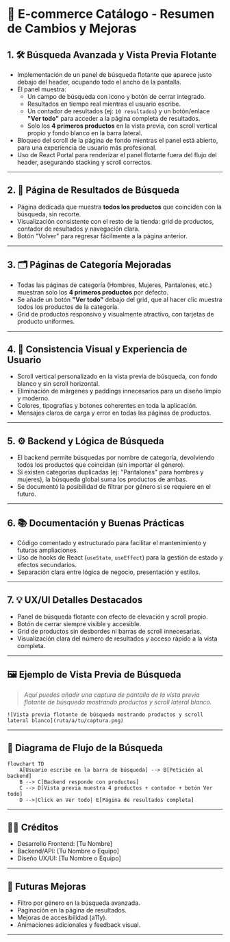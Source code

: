 # 🛒 E-commerce Catálogo - Resumen de Cambios y Mejoras

## 1. 🛠️ Búsqueda Avanzada y Vista Previa Flotante

- Implementación de un panel de búsqueda flotante que aparece justo debajo del header, ocupando todo el ancho de la pantalla.
- El panel muestra:
  - Un campo de búsqueda con icono y botón de cerrar integrado.
  - Resultados en tiempo real mientras el usuario escribe.
  - Un contador de resultados (ej: `10 resultados`) y un botón/enlace **"Ver todo"** para acceder a la página completa de resultados.
  - Solo los **4 primeros productos** en la vista previa, con scroll vertical propio y fondo blanco en la barra lateral.
- Bloqueo del scroll de la página de fondo mientras el panel está abierto, para una experiencia de usuario más profesional.
- Uso de React Portal para renderizar el panel flotante fuera del flujo del header, asegurando stacking y scroll correctos.

---

## 2. 📄 Página de Resultados de Búsqueda

- Página dedicada que muestra **todos los productos** que coinciden con la búsqueda, sin recorte.
- Visualización consistente con el resto de la tienda: grid de productos, contador de resultados y navegación clara.
- Botón "Volver" para regresar fácilmente a la página anterior.

---

## 3. 🗂️ Páginas de Categoría Mejoradas

- Todas las páginas de categoría (Hombres, Mujeres, Pantalones, etc.) muestran solo los **4 primeros productos** por defecto.
- Se añade un botón **"Ver todo"** debajo del grid, que al hacer clic muestra todos los productos de la categoría.
- Grid de productos responsivo y visualmente atractivo, con tarjetas de producto uniformes.

---

## 4. 🎨 Consistencia Visual y Experiencia de Usuario

- Scroll vertical personalizado en la vista previa de búsqueda, con fondo blanco y sin scroll horizontal.
- Eliminación de márgenes y paddings innecesarios para un diseño limpio y moderno.
- Colores, tipografías y botones coherentes en toda la aplicación.
- Mensajes claros de carga y error en todas las páginas de productos.

---

## 5. ⚙️ Backend y Lógica de Búsqueda

- El backend permite búsquedas por nombre de categoría, devolviendo todos los productos que coincidan (sin importar el género).
- Si existen categorías duplicadas (ej: "Pantalones" para hombres y mujeres), la búsqueda global suma los productos de ambas.
- Se documentó la posibilidad de filtrar por género si se requiere en el futuro.

---

## 6. 📚 Documentación y Buenas Prácticas

- Código comentado y estructurado para facilitar el mantenimiento y futuras ampliaciones.
- Uso de hooks de React (`useState`, `useEffect`) para la gestión de estado y efectos secundarios.
- Separación clara entre lógica de negocio, presentación y estilos.

---

## 7. 💡 UX/UI Detalles Destacados

- Panel de búsqueda flotante con efecto de elevación y scroll propio.
- Botón de cerrar siempre visible y accesible.
- Grid de productos sin desbordes ni barras de scroll innecesarias.
- Visualización clara del número de resultados y acceso rápido a la vista completa.

---

## 🖼️ Ejemplo de Vista Previa de Búsqueda

> _Aquí puedes añadir una captura de pantalla de la vista previa flotante de búsqueda mostrando productos y scroll lateral blanco._

```
![Vista previa flotante de búsqueda mostrando productos y scroll lateral blanco](ruta/a/tu/captura.png)
```

---

## 🔄 Diagrama de Flujo de la Búsqueda

```mermaid
flowchart TD
    A[Usuario escribe en la barra de búsqueda] --> B[Petición al backend]
    B --> C[Backend responde con productos]
    C --> D[Vista previa muestra 4 productos + contador + botón Ver todo]
    D -->|Click en Ver todo| E[Página de resultados completa]
```

---

## 👨‍💻 Créditos

- Desarrollo Frontend: [Tu Nombre]
- Backend/API: [Tu Nombre o Equipo]
- Diseño UX/UI: [Tu Nombre o Equipo]

---

## 🚀 Futuras Mejoras

- Filtro por género en la búsqueda avanzada.
- Paginación en la página de resultados.
- Mejoras de accesibilidad (a11y).
- Animaciones adicionales y feedback visual.

---

